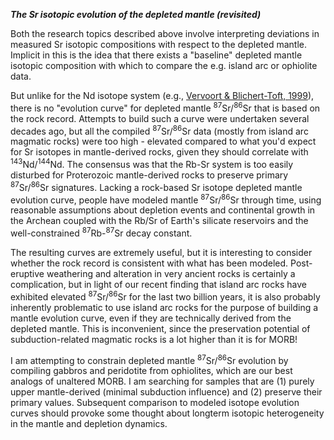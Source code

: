 ***The Sr isotopic evolution of the depleted mantle (revisited)***

Both the research topics described above involve interpreting deviations in measured Sr isotopic compositions with respect to the depleted mantle. Implicit in this is the idea that there exists a "baseline" depleted mantle isotopic composition with which to compare the e.g. island arc or ophiolite data. 

But unlike for the Nd isotope system (e.g., [Vervoort & Blichert-Toft, 1999](https://www.sciencedirect.com/science/article/pii/S0016703798002749?casa_token=FTZNyGrb12IAAAAA:3l8NXcIt0r-7zghDPk1JZBwSnklceDZjnAySZ7hVJE2EJnVCVN1BvYX_3vDlOoKKsbTD5PiWseVc)), there is no "evolution curve" for depleted mantle <sup>87</sup>Sr/<sup>86</sup>Sr that is based on the rock record. Attempts to build such a curve were undertaken several decades ago, but all the compiled <sup>87</sup>Sr/<sup>86</sup>Sr data (mostly from island arc magmatic rocks) were too high - elevated compared to what you'd expect for Sr isotopes in mantle-derived rocks, given they should correlate with <sup>143</sup>Nd/<sup>144</sup>Nd. The consensus was that the Rb-Sr system is too easily disturbed for Proterozoic mantle-derived rocks to preserve primary <sup>87</sup>Sr/<sup>86</sup>Sr signatures. Lacking a rock-based Sr isotope depleted mantle evolution curve, people have modeled mantle <sup>87</sup>Sr/<sup>86</sup>Sr through time, using reasonable assumptions about depletion events and continental growth in the Archean coupled with the Rb/Sr of Earth's silicate reservoirs and the well-constrained <sup>87</sup>Rb-<sup>87</sup>Sr decay constant. 

The resulting curves are extremely useful, but it is interesting to consider whether the rock record is consistent with what has been modeled. Post-eruptive weathering and alteration in very ancient rocks is certainly a complication, but in light of our recent finding that island arc rocks have exhibited elevated <sup>87</sup>Sr/<sup>86</sup>Sr for the last two billion years, it is also probably inherently problematic to use island arc rocks for the purpose of building a mantle evolution curve, even if they are technically derived from the depleted mantle. This is inconvenient, since the preservation potential of subduction-related magmatic rocks is a lot higher than it is for MORB! 

I am attempting to constrain depleted mantle <sup>87</sup>Sr/<sup>86</sup>Sr evolution by compiling gabbros and peridotite from ophiolites, which are our best analogs of unaltered MORB. I am searching for samples that are (1) purely upper mantle-derived (minimal subduction influence) and (2) preserve their primary values. Subsequent comparison to modeled isotope evolution curves should provoke some thought about longterm isotopic heterogeneity in the mantle and depletion dynamics.